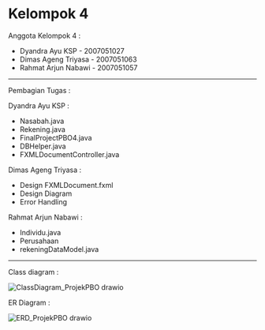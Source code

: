 # Kelompok 4

Anggota Kelompok 4 :

- Dyandra Ayu KSP - 2007051027
- Dimas Ageng Triyasa - 2007051063
- Rahmat Arjun Nabawi - 2007051057

-------------------------------------------

Pembagian Tugas :

Dyandra Ayu KSP :
- Nasabah.java
- Rekening.java
- FinalProjectPBO4.java
- DBHelper.java
- FXMLDocumentController.java

 Dimas Ageng Triyasa :
- Design FXMLDocument.fxml
- Design Diagram
- Error Handling

Rahmat Arjun Nabawi :
- Individu.java
- Perusahaan
- rekeningDataModel.java

-------------------------------------------

Class diagram :


![ClassDiagram_ProjekPBO drawio](https://user-images.githubusercontent.com/54878642/147411415-7da4234f-5b7d-449a-82b7-99f80eba66f7.png)

ER Diagram :


![ERD_ProjekPBO drawio](https://user-images.githubusercontent.com/54878642/147411427-de2bd149-b0f9-4067-9a9c-7f21d5ae81c0.png)


